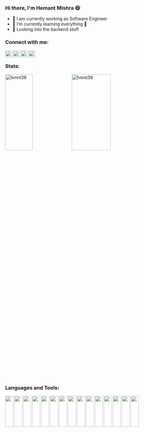 ### Hi there, I'm Hemant Mishra 😄

- 🔭 I am currently working as Software Engineer
- 🌱 I’m currently learning everything 🤣
- 👯 Looking into the backend stuff


### Connect with me:

[<img align="left" alt="LinkedIn" width="22px" src="https://cdn.jsdelivr.net/npm/simple-icons@v3/icons/linkedin.svg" />][linkedin]
[<img align="left" alt="hackerrank" width="22px" src="https://cdn.jsdelivr.net/npm/simple-icons@v3/icons/facebook.svg" />][facebook]
[<img align="left" alt="hackerrank" width="22px" src="https://cdn.jsdelivr.net/npm/simple-icons@v3/icons/hackerrank.svg" />][hackerrank]
[<img align="left" alt="hackerearth" width="22px" src="https://cdn.jsdelivr.net/npm/simple-icons@v3/icons/hackerearth.svg" />][hackerearth]
<br />

### Stats:
<img align="left" width="42%" height="25%" src="https://github-readme-stats.vercel.app/api/top-langs?username=hmnt39&theme=dark&show_icons=true&locale=en&layout=compact" alt="hmnt39">
<img width="50%" height="25%" src="https://github-readme-streak-stats.herokuapp.com?user=hmnt39&date_format=M%20j%5B%2C%20Y%5D&theme=dark" alt="hmnt39" >


### Languages and Tools:
<img align="left" width="26px" height="100" src="https://cdn.jsdelivr.net/npm/simple-icons@3.13.0/icons/python.svg">
<img align="left" width="26px" height="100" src="https://cdn.jsdelivr.net/npm/simple-icons@3.13.0/icons/django.svg">
<img align="left" width="26px" height="100" src="https://cdn.jsdelivr.net/npm/simple-icons@3.13.0/icons/flask.svg">
<img align="left" width="26px" height="100" src="https://cdn.jsdelivr.net/npm/simple-icons@3.13.0/icons/node-dot-js.svg">
<img align="left" width="26px" height="100" src="https://cdn.jsdelivr.net/npm/simple-icons@3.13.0/icons/javascript.svg">
<img align="left" width="26px" height="100" src="https://cdn.jsdelivr.net/npm/simple-icons@3.13.0/icons/postgresql.svg">
<img align="left" width="26px" height="100" src="https://cdn.jsdelivr.net/npm/simple-icons@3.13.0/icons/mysql.svg">
<img align="left" width="26px" height="100" src="https://cdn.jsdelivr.net/npm/simple-icons@3.13.0/icons/git.svg">
<img align="left" width="26px" height="100" src="https://cdn.jsdelivr.net/npm/simple-icons@3.13.0/icons/elasticsearch.svg">
<img align="left" width="26px" height="100" src="https://cdn.jsdelivr.net/npm/simple-icons@3.13.0/icons/redis.svg">
<img align="left" width="26px" height="100" src="https://cdn.jsdelivr.net/npm/simple-icons@3.13.0/icons/celery.svg">
<img align="left" width="26px" height="100" src="https://cdn.jsdelivr.net/npm/simple-icons@3.13.0/icons/amazonaws.svg">
<img align="left" width="26px" height="100" src="https://cdn.jsdelivr.net/npm/simple-icons@3.13.0/icons/java.svg">
<img align="left" width="26px" height="100" src="https://cdn.jsdelivr.net/npm/simple-icons@3.13.0/icons/angular.svg">
<img align="left" width="26px" height="100" src="https://cdn.jsdelivr.net/npm/simple-icons@3.13.0/icons/cplusplus.svg">
<br />

[website]: https://hmnt39.github.io
[linkedin]: https://www.linkedin.com/in/hemant-mishra-developer/
[hackerrank]: https://www.hackerrank.com/Hemant39
[hackerearth]: https://www.hackerearth.com/@hmnt39
[facebook]: https://www.facebook.com/hemantdeveloper/
